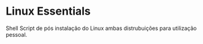 # Linux Essentials
Shell Script de pós instalação do Linux ambas distrubuições para utilização pessoal.
